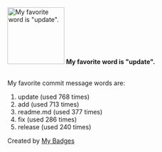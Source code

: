 <img src="https://my-badges.github.io/my-badges/favorite-word.png" alt="My favorite word is &quot;update&quot;." title="My favorite word is &quot;update&quot;." width="128">
<strong>My favorite word is &quot;update&quot;.</strong>
<br><br>

My favorite commit message words are:

1. update (used 768 times)
2. add (used 713 times)
3. readme.md (used 377 times)
4. fix (used 286 times)
5. release (used 240 times)


Created by <a href="https://github.com/my-badges/my-badges">My Badges</a>